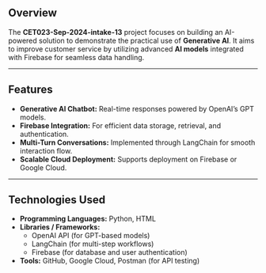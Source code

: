 ## **Overview**  
The **CET023-Sep-2024-intake-13** project focuses on building an AI-powered solution to demonstrate the practical use of **Generative AI**. It aims to improve customer service by utilizing advanced **AI models** integrated with Firebase for seamless data handling.

---

## **Features**  
- **Generative AI Chatbot:** Real-time responses powered by OpenAI’s GPT models.  
- **Firebase Integration:** For efficient data storage, retrieval, and authentication.  
- **Multi-Turn Conversations:** Implemented through LangChain for smooth interaction flow.  
- **Scalable Cloud Deployment:** Supports deployment on Firebase or Google Cloud.  

---

## **Technologies Used**  
- **Programming Languages:** Python, HTML
- **Libraries / Frameworks:**  
  - OpenAI API (for GPT-based models)  
  - LangChain (for multi-step workflows)  
  - Firebase (for database and user authentication)  
- **Tools:** GitHub, Google Cloud, Postman (for API testing)  
